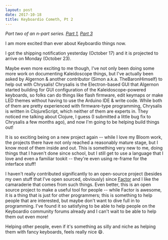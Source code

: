 ```yaml
---
layout: post
date: 2017-10-18
title: Keyboardio Cometh, Pt 2
---
```


*Part two of an n-part series. [Part 1](/2017/10/16/keyboardio_pt1.html), [Part 3](/2017/10/19/keyboardio_pt3.html)*

I am more excited than ever about Keyboardio things now.

I got the shipping notification yesterday (October 17) and it is projected to arrive on Monday (October 23).

Maybe even more exciting to me though, I've not only been doing some more work on documenting Kaleidoscope things, but I've actually been asked by Algernon & another contributor (Simon a.k.a. TheBaronHimself) to help out with Chrysalis!
Chrysalis is the Electron-based GUI that Algernon started building for GUI configuration of the Kaleidoscope-powered keyboards, so folks can do things like flash firmware, edit keymaps or make LED themes without having to use the Arduino IDE & write code.
While both of them are pretty experienced with firmware-type programming, Chrysalis is written in ClojureScript, which neither of them are experts in.
They noticed me talking about Clojure, I guess (I submitted a little bug fix to Chrysalis a few months ago), and now I'm going to be helping build things out!

It is so exciting being on a new project again -- while I love my Bloom work, the projects there have not only reached a reasonably mature stage, but I know most of them inside and out.
This is something very new to me, doing things that I haven't done since school, but I still get to use a language that I love and even a familiar tookit -- they're even using re-frame for the interface stuff!

I haven't really contributed significantly to an open-source project (besides my own stuff that I've open sourced, obviously) since [Factor][] and I like the camaraderie that comes from such things.
Even better, this is an open source project to make a useful tool for people -- while Factor is awesome, it is a thing that is just for other programmers; this is something to help people that are interested, but maybe don't want to dive full in to programming.
I've found it so satisfying to be able to help people on the Keyboardio community forums already and I can't wait to be able to help them out even more!

Helping other people, even if it's something as silly and niche as helping them with fancy keyboards, feels really nice 😄.

  [Factor]: https://factorcode.org

